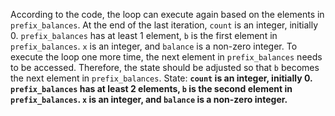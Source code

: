 According to the code, the loop can execute again based on the elements in `prefix_balances`. At the end of the last iteration, `count` is an integer, initially 0. `prefix_balances` has at least 1 element, `b` is the first element in `prefix_balances`. `x` is an integer, and `balance` is a non-zero integer. To execute the loop one more time, the next element in `prefix_balances` needs to be accessed. Therefore, the state should be adjusted so that `b` becomes the next element in `prefix_balances`.
State: **`count` is an integer, initially 0. `prefix_balances` has at least 2 elements, `b` is the second element in `prefix_balances`. `x` is an integer, and `balance` is a non-zero integer.**